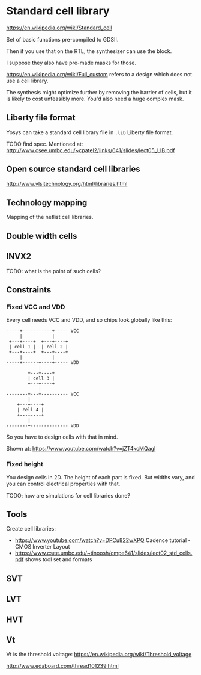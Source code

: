 # Standard cell library

<https://en.wikipedia.org/wiki/Standard_cell>

Set of basic functions pre-compiled to GDSII.

Then if you use that on the RTL, the synthesizer can use the block.

I suppose they also have pre-made masks for those.

<https://en.wikipedia.org/wiki/Full_custom> refers to a design which does not use a cell library.

The synthesis might optimize further by removing the barrier of cells, but it is likely to cost unfeasibly more. You'd also need a huge complex mask.

## Liberty file format

Yosys can take a standard cell library file in `.lib` Liberty file format.

TODO find spec. Mentioned at: http://www.csee.umbc.edu/~cpatel2/links/641/slides/lect05_LIB.pdf

## Open source standard cell libraries

<http://www.vlsitechnology.org/html/libraries.html>

## Technology mapping

Mapping of the netlist cell libraries.

## Double width cells

## INVX2

TODO: what is the point of such cells?

## Constraints

### Fixed VCC and VDD

Every cell needs VCC and VDD, and so chips look globally like this:

    -----+-----------+----- VCC
         |           |
     +---+----+  +---+----+
     | cell 1 |  | cell 2 |
     +---+----+  +---+----+
         |           |
    -----+------+----+----- VDD
                |
            +---+----+
            | cell 3 |
            +---+----+
                |
    --------+---+---------- VCC
            |
        +---+----+
        | cell 4 |
        +---+----+
            |
    --------+-------------- VDD

So you have to design cells with that in mind.

Shown at: <https://www.youtube.com/watch?v=jZT4kcMQagI>

### Fixed height

You design cells in 2D. The height of each part is fixed. But widths vary, and you can control electrical properties with that.

TODO: how are simulations for cell libraries done?

## Tools

Create cell libraries:

- <https://www.youtube.com/watch?v=DPCu822wXPQ> Cadence tutorial - CMOS Inverter Layout
- <https://www.csee.umbc.edu/~tinoosh/cmpe641/slides/lect02_std_cells.pdf> shows tool set and formats

## SVT

## LVT

## HVT

## Vt

Vt is the threshold voltage: <https://en.wikipedia.org/wiki/Threshold_voltage>

<http://www.edaboard.com/thread101239.html>
